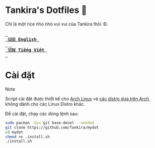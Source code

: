 # Tankira's Dotfiles 🌈
Chỉ là một rice nho nhỏ vui vui của Tankira thôi :Đ.<br><br>
<a href="https://github.com/Tankira/mydot/README.md"><kbd> <br> <b>🇺🇸 English</b> <br> </kbd></a>
<a href="https://github.com/Tankira/mydot/README.vi-VN.md"><kbd> <br> <b>🇻🇳 Tiếng Việt</b> <br> </kbd></a>

# Cài đặt
> [!NOTE]
> Script cài đặt được thiết kế cho [Arch Linux](https://wiki.archlinux.org/title/Arch_Linux) và [các distro dựa trên Arch](https://wiki.archlinux.org/title/Arch-based_distributions), không dành cho các Linux Distro khác.

Để cài đặt, chạy các dòng lệnh sau:
```bash
sudo pacman -Syu git base-devel --needed
git clone https://github.com/Tankira/mydot
cd mydot
chmod +x .install.sh
./install.sh
```
